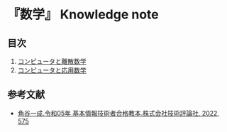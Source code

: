 # 『数学』 Knowledge note


## 目次

1. [コンピュータと離散数学](./chapters/01_discrete_mathematics.md)
1. [コンピュータと応用数学](./chapters/02_applied_mathematics.md)


## 参考文献

- [角谷一成.令和05年 基本情報技術者合格教本.株式会社技術評論社, 2022, 575](https://gihyo.jp/book/2022/978-4-297-13164-7)
